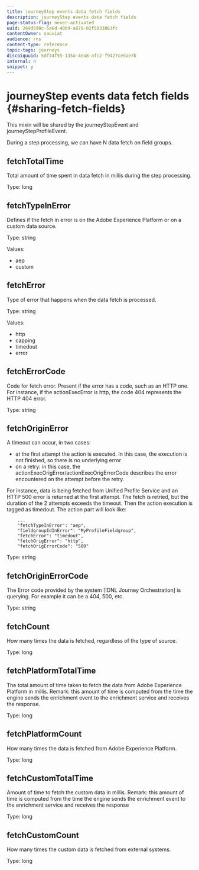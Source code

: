 ```yaml
---
title: journeyStep events data fetch fields
description: journeyStep events data fetch fields
page-status-flag: never-activated
uuid: 269d590c-5a6d-40b9-a879-02f5033863fc
contentOwner: sauviat
audience: rns
content-type: reference
topic-tags: journeys
discoiquuid: 5df34f55-135a-4ea8-afc2-f9427ce5ae7b
internal: n
snippet: y
---
```


# journeyStep events data fetch fields {#sharing-fetch-fields}

This mixin will be shared by the journeyStepEvent and journeyStepProfileEvent.

During a step processing, we can have N data fetch on field groups.

## fetchTotalTime 

Total amount of time spent in data fetch in millis during the step processing.

Type: long

## fetchTypeInError

Defines if the fetch in error is on the Adobe Experience Platform or on a custom data source.

Type: string

Values: 
* aep
* custom
  
## fetchError

Type of error that happens when the data fetch is processed.

Type: string

Values: 
* http
* capping
* timedout
* error
  
## fetchErrorCode  
  
Code for fetch error. Present if the error has a code, such as an HTTP one. For instance, if the actionExecError is http, the code 404 represents the HTTP 404 error.

Type: string

## fetchOriginError
  
A timeout can occur, in two cases:

* at the first attempt the action is executed. In this case, the execution is not finished, so there is no underlying error
* on a retry: in this case, the actionExecOrigError/actionExecOrigErrorCode describes the error encountered on the attempt before the retry.

For instance, data is being fetched from Unified Profile Service and an HTTP 500 error is returned at the first attempt. The fetch is retried, but the duration of the 2 attempts exceeds the timeout. Then the action execution is tagged as timedout. The action part will look like:

```
    ...
    "fetchTypeInError": "aep",
    "fieldgroupIdInError": "MyProfileFieldgroup",
    "fetchError": "timedout",
    "fetchOrigError": "http",
    "fetchOrigErrorCode": "500"
```

Type: string

## fetchOriginErrorCode

The Error code provided by the system [!DNL Journey Orchestration] is querying. For example it can be a 404, 500, etc.

Type: string
  
## fetchCount

How many times the data is fetched, regardless of the type of source.

Type: long

## fetchPlatformTotalTime

The total amount of time taken to fetch the data from Adobe Experience Platform in millis. Remark: this amount of time is computed from the time the engine sends the enrichment event to the enrichment service and receives the response.

Type: long

## fetchPlatformCount

How many times the data is fetched from Adobe Experience Platform.

Type: long

## fetchCustomTotalTime

Amount of time to fetch the custom data in millis. Remark: this amount of time is computed from the time the engine sends the enrichment event to the enrichment service and receives the response

Type: long

## fetchCustomCount

How many times the custom data is fetched from external systems.

Type: long
